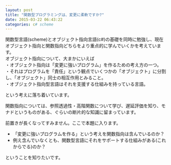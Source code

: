 ```yaml
---
layout: post
title: "関数型プログラミングは、変更に柔軟ですか?"
date: 2015-03-22 06:43:22
categories: c# scheme
---
```

<p>関数型言語(scheme)とオブジェクト指向言語(c#)の基礎を同時に勉強し、現在オブジェクト指向と関数指向どちらをより重点的に学んでいくかを考えています。<br>
オブジェクト指向について、大まかにいえば<br>
・オブジェクト指向は「変更に強いプログラム」を作るための考え方の一つ。<br>
・それはプログラムを「責任」という観点でいくつかの「オブジェクト」に分割し、「オブジェクト」同士の相互作用とみること。<br>
・オブジェクト指向型言語はそれを支援する仕組みを持っている言語。</p>

<p>という考えに落ち着いています。</p>

<p>関数指向については、参照透過性・高階関数について学び、遅延評価を知り、モナドというものがある、ぐらいの断片的な知識に留まっています。</p>

<p>前置きが長くなってすみません。ここで本題に入ります。</p>

<ul>
<li>「変更に強いプログラムを作る」という考えを関数指向は含んでいるのか？</li>
<li>例え含んでいなくとも、関数型言語にそれをサポートする仕組みがある(これからでる)のか？</li>
</ul>

<p>ということを知りたいです。</p>

